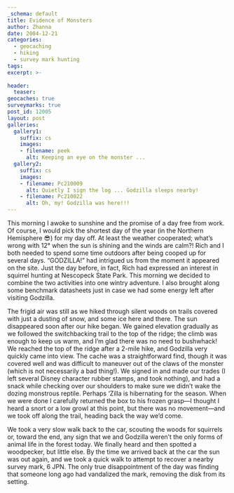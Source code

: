 ```yaml
---
_schema: default
title: Evidence of Monsters
author: Zhanna
date: 2004-12-21
categories:
  - geocaching
  - hiking
  - survey mark hunting
tags:
excerpt: >- 
  
header:
  teaser:
geocaches: true
surveymarks: true
post_id: 12005
layout: post
galleries:
  gallery1:
    suffix: cs
    images:
    - filename: peek
      alt: Keeping an eye on the monster ...
  gallery2:
    suffix: cs
    images:
    - filename: Pc210009
      alt: Quietly I sign the log ... Godzilla sleeps nearby!   
    - filename: Pc210022
      alt: Oh, my! Godzilla was here!!!      
---
```


This morning I awoke to sunshine and the promise of a day free from work. Of course, I would pick the shortest day of the year (in the Northern Hemisphere :sunglasses:) for my day off. At least the weather cooperated; what’s wrong with 12° when the sun is shining and the winds are calm?! Rich and I both needed to spend some time outdoors after being cooped up for several days. “GODZILLA!” had intrigued us from the moment it appeared on the site. Just the day before, in fact, Rich had expressed an interest in squirrel hunting at Nescopeck State Park. This morning we decided to combine the two activities into one wintry adventure. I also brought along some benchmark datasheets just in case we had some energy left after visiting Godzilla.

The frigid air was still as we hiked through silent woods on trails covered with just a dusting of snow, and some ice here and there. The sun disappeared soon after our hike began. We gained elevation gradually as we followed the switchbacking trail to the top of the ridge; the climb was enough to keep us warm, and I’m glad there was no need to bushwhack! We reached the top of the ridge after a 2-mile hike, and Godzilla very quickly came into view. The cache was a straightforward find, though it was covered well and was difficult to maneuver out of the claws of the monster (which is not necessarily a bad thing!). We signed in and made our trades (I left several Disney character rubber stamps, and took nothing), and had a snack while checking over our shoulders to make sure we didn’t wake the dozing monstrous reptile. Perhaps ‘Zilla is hibernating for the season. When we were done I carefully returned the box to his frozen grasp—I thought I heard a snort or a low growl at this point, but there was no movement—and we took off along the trail, heading back the way we’d come.

We took a very slow walk back to the car, scouting the woods for squirrels or, toward the end, any sign that we and Godzilla weren’t the only forms of animal life in the forest today. We finally heard and then spotted a woodpecker, but little else. By the time we arrived back at the car the sun was out again, and we took a quick walk to attempt to recover a nearby survey mark, 6 JPN. The only true disappointment of the day was finding that someone long ago had vandalized the mark, removing the disk from its setting.
